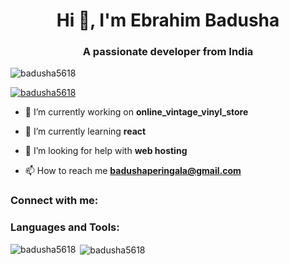 <h1 align="center">Hi 👋, I'm Ebrahim Badusha</h1>
<h3 align="center">A passionate developer from India</h3>

<p align="left"> <img src="https://komarev.com/ghpvc/?username=badusha5618&label=Profile%20views&color=0e75b6&style=flat" alt="badusha5618" /> </p>

<p align="left"> <a href="https://github.com/ryo-ma/github-profile-trophy"><img src="https://github-profile-trophy.vercel.app/?username=badusha5618" alt="badusha5618" /></a> </p>

- 🔭 I’m currently working on **online_vintage_vinyl_store**

- 🌱 I’m currently learning **react**

- 🤝 I’m looking for help with **web hosting**

- 📫 How to reach me **badushaperingala@gmail.com**

<h3 align="left">Connect with me:</h3>
<p align="left">
</p>

<h3 align="left">Languages and Tools:</h3>
<p align="left"> 
  <!-- Your icons here -->
</p>

<p>
  <img align="left" src="https://github-readme-stats.vercel.app/api/top-langs?username=badusha5618&show_icons=true&locale=en&layout=compact" alt="badusha5618" />
</p>

<p>&nbsp;<img align="center" src="https://github-readme-stats.vercel.app/api?username=badusha5618&show_icons=true&locale=en&count_private=true" alt="badusha5618" /></p>
